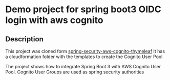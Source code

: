 # Demo project for spring boot3 OIDC login with aws cognito

## Description

This project was cloned form [spring-security-aws-cognito-thymeleaf](https://github.com/rieckpil/blog-tutorials/tree/master/spring-security-aws-cognito-thymeleaf)
It has a cloudformation folder with the templates to create the Cognito User Pool

The project shows how to integrate Spring Boot 3 with AWS Cognito User Pool.
Cognito User Groups are used as spring security authorities



